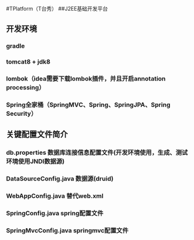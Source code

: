 #TPlatform（T台秀）
##J2EE基础开发平台

## 开发环境
### gradle
### tomcat8 + jdk8
### lombok（idea需要下载lombok插件，并且开启annotation processing）
### Spring全家桶（SpringMVC、Spring、SpringJPA、Spring Security）

## 关键配置文件简介
### db.properties 数据库连接信息配置文件(开发环境使用，生成、测试环境使用JNDI数据源)
### DataSourceConfig.java 数据源(druid)
### WebAppConfig.java 替代web.xml
### SpringConfig.java spring配置文件
### SpringMvcConfig.java springmvc配置文件